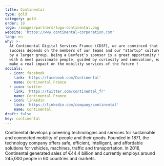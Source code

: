 ```yaml
---
title: Continental
type: gold
category: gold
order: 10
logo: /images/partners/logo-continental.png
website: 'https://www.continental-corporation.com'
lang: en
why: >-
  At Continental Digital Services France (CDSF), we are convinced that our
  success depends on the members of our teams and our "startup" culture backed
  by a larger group. Being a Devfest's sponsor is a great opportunity to share
  with & meet passionate people, guided by curiosity and innovation, eager to
  make a real impact on the mobility services of the future !
socials:
  - icon: facebook
    link: 'https://facebook.com/Continental'
    name: Continental France
  - icon: twitter
    link: 'https://twitter.com/continental_fr'
    name: Continental France
  - icon: linkedin
    link: 'https://linkedin.com/company/continental'
    name: Continental
draft: false
key: continental
---
```

Continental develops pioneering technologies and services for sustainable and connected mobility of people and their goods. 
Founded in 1871, the technology company offers safe, efficient, intelligent, and affordable solutions for vehicles, machines, traffic and transportation. 
In 2018, Continental generated sales of €44.4 billion and currently employs around 245,000 people in 60 countries and markets.
